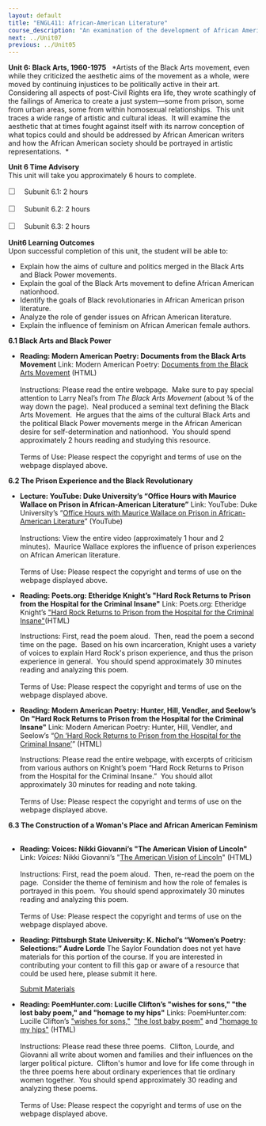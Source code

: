 ```yaml
---
layout: default
title: "ENGL411: African-American Literature"
course_description: "An examination of the development of African American literature, through a focus on the topics of oral traditions, the literature of slavery, reconstruction and the New Negro Renaissance Movement, the Harlem Renaissance, realism, naturalism, and Mmdernism, black arts, and contemporary works."
next: ../Unit07
previous: ../Unit05
---
```

**Unit 6: Black Arts, 1960-1975** <span id="6"></span> 
*Artists of the Black Arts movement, even while they criticized the
aesthetic aims of the movement as a whole, were moved by continuing
injustices to be politically active in their art.  Considering all
aspects of post-Civil Rights era life, they wrote scathingly of the
failings of America to create a just system—some from prison, some from
urban areas, some from within homosexual relationships.  This unit
traces a wide range of artistic and cultural ideas.  It will examine the
aesthetic that at times fought against itself with its narrow conception
of what topics could and should be addressed by African American writers
and how the African American society should be portrayed in artistic
representations.  *

**Unit 6 Time Advisory**  
This unit will take you approximately 6 hours to complete.  
  
 <span
style="color: rgb(85, 85, 85); font-family: 'Myriad Pro', 'Gill Sans', 'Gill Sans MT', Calibri, sans-serif; font-size: 16px; line-height: 21px; text-align: left; -webkit-text-size-adjust: none; ">☐
   </span>Subunit 6.1: 2 hours  
  
 <span
style="color: rgb(85, 85, 85); font-family: 'Myriad Pro', 'Gill Sans', 'Gill Sans MT', Calibri, sans-serif; font-size: 16px; line-height: 21px; text-align: left; -webkit-text-size-adjust: none; ">☐
   </span>Subunit 6.2: 2 hours  
  
 <span
style="color: rgb(85, 85, 85); font-family: 'Myriad Pro', 'Gill Sans', 'Gill Sans MT', Calibri, sans-serif; font-size: 16px; line-height: 21px; text-align: left; -webkit-text-size-adjust: none; ">☐
   </span>Subunit 6.3: 2 hours

**Unit6 Learning Outcomes**  
Upon successful completion of this unit, the student will be able to:  
-   Explain how the aims of culture and politics merged in the Black
    Arts and Black Power movements.
-   Explain the goal of the Black Arts movement to define African
    American nationhood.
-   Identify the goals of Black revolutionaries in African American
    prison literature.
-   Analyze the role of gender issues on African American literature.
-   Explain the influence of feminism on African American female
    authors.

**6.1 Black Arts and Black Power** <span id="6.1"></span> 
-   **Reading: Modern American Poetry: Documents from the Black Arts
    Movement**
    Link: Modern American Poetry: [Documents from the Black Arts
    Movement](http://www.english.illinois.edu/maps/blackarts/documents.htm) (HTML)  
        
     Instructions: Please read the entire webpage.  Make sure to pay
    special attention to Larry Neal’s from *The Black Arts Movement*
    (about ¾ of the way down the page).  Neal produced a seminal text
    defining the Black Arts Movement.  He argues that the aims of the
    cultural Black Arts and the political Black Power movements merge in
    the African American desire for self-determination and nationhood. 
    You should spend approximately 2 hours reading and studying this
    resource.  
        
     Terms of Use: Please respect the copyright and terms of use on the
    webpage displayed above.

**6.2 The Prison Experience and the Black Revolutionary** <span
id="6.2"></span> 
-   **Lecture: YouTube: Duke University’s “Office Hours with Maurice
    Wallace on Prison in African-American Literature”**
    Link: YouTube: Duke University’s “[Office Hours with Maurice Wallace
    on Prison in African-American
    Literature](http://www.youtube.com/watch?v=OaY3qyMKdBw)” (YouTube)  
        
     Instructions: View the entire video (approximately 1 hour and 2
    minutes).  Maurice Wallace explores the influence of prison
    experiences on African American literature.  
        
     Terms of Use: Please respect the copyright and terms of use on the
    webpage displayed above.

-   **Reading: Poets.org: Etheridge Knight’s "Hard Rock Returns to
    Prison from the Hospital for the Criminal Insane"**
    Link: Poets.org: Etheridge Knight’s ["Hard Rock Returns to Prison
    from the Hospital for the Criminal
    Insane"](http://www.poets.org/viewmedia.php/prmMID/15411)(HTML)  
      
     Instructions: First, read the poem aloud.  Then, read the poem a
    second time on the page.  Based on his own incarceration, Knight
    uses a variety of voices to explain Hard Rock's prison experience,
    and thus the prison experience in general.  You should spend
    approximately 30 minutes reading and analyzing this poem.  
        
     Terms of Use: Please respect the copyright and terms of use on the
    webpage displayed above.

-   **Reading: Modern American Poetry: Hunter, Hill, Vendler, and
    Seelow’s On "Hard Rock Returns to Prison from the Hospital for the
    Criminal Insane"**
    Link: Modern American Poetry: Hunter, Hill, Vendler, and Seelow’s
    “[On ‘Hard Rock Returns to Prison from the Hospital for the Criminal
    Insane’](http://www.english.illinois.edu/maps/poets/g_l/knight/hardrock.htm)”
    (HTML)  
      
     Instructions: Please read the entire webpage, with excerpts of
    criticism from various authors on Knight’s poem “Hard Rock Returns
    to Prison from the Hospital for the Criminal Insane.”  You should
    allot approximately 30 minutes for reading and note taking.  
        
     Terms of Use: Please respect the copyright and terms of use on the
    webpage displayed above.

**6.3 The Construction of a Woman's Place and African American
Feminism** <span id="6.3"></span> 
-   **Reading: Voices: Nikki Giovanni’s "The American Vision of
    Lincoln"**
    Link: *Voices:* Nikki Giovanni’s "[The American Vision of
    Lincoln](http://voiceseducation.org/node/56)" (HTML)  
        
     Instructions: First, read the poem aloud.  Then, re-read the poem
    on the page.  Consider the theme of feminism and how the role of
    females is portrayed in this poem.  You should spend approximately
    30 minutes reading and analyzing this poem.  
        
     Terms of Use: Please respect the copyright and terms of use on the
    webpage displayed above.

-   **Reading: Pittsburgh State University: K. Nichol’s “Women’s Poetry:
    Selections:” Audre Lorde**
    The Saylor Foundation does not yet have materials for this portion
    of the course. If you are interested in contributing your content to
    fill this gap or aware of a resource that could be used here, please
    submit it here.

    [Submit Materials](/contribute/)

-   **Reading: PoemHunter.com: Lucille Clifton’s "wishes for sons," "the
    lost baby poem," and "homage to my hips"**
    Links: PoemHunter.com: Lucille Clifton’s ["wishes for
    sons,"](http://www.poemhunter.com/poem/wishes-for-sons/)  ["the lost
    baby poem"](http://www.poemhunter.com/poem/the-lost-baby-poem/) and
    ["homage to my
    hips"](http://www.poemhunter.com/poem/homage-to-my-hips/) (HTML)  
        
     Instructions: Please read these three poems.  Clifton, Lourde, and
    Giovanni all write about women and families and their influences on
    the larger political picture.  Clifton's humor and love for life
    come through in the three poems here about ordinary experiences that
    tie ordinary women together.  You should spend approximately 30
    reading and analyzing these poems.  
        
     Terms of Use: Please respect the copyright and terms of use on the
    webpage displayed above.


